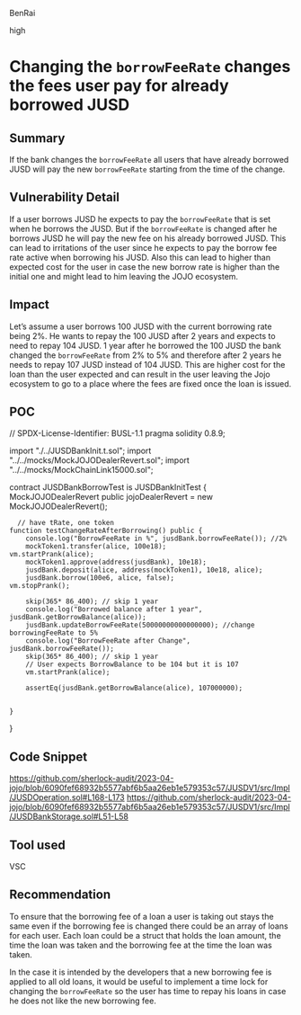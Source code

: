 BenRai

high

# Changing the `borrowFeeRate` changes the fees user pay for already borrowed JUSD

## Summary
If the bank changes the `borrowFeeRate` all users that have already borrowed JUSD will pay the new `borrowFeeRate` starting from the time of the change. 

## Vulnerability Detail

If a user borrows JUSD he expects to pay the `borrowFeeRate` that is set when he borrows the JUSD. But if the `borrowFeeRate` is changed after he borrows JUSD he will pay the new fee on his already borrowed JUSD.
This can lead to irritations of the user since he expects to pay the borrow fee rate active when borrowing his JUSD. Also this can lead to higher than expected cost for the user in case the new borrow rate is higher than the initial one and might lead to him leaving the JOJO ecosystem. 



## Impact

Let’s assume a user borrows 100 JUSD with the current borrowing rate being 2%. He wants to repay the 100 JUSD after 2 years and expects to need to repay 104 JUSD. 
1 year after he borrowed the 100 JUSD the bank changed the `borrowFeeRate` from 2% to 5% and therefore after 2 years he needs to repay 107 JUSD instead of 104 JUSD. This are higher cost for the loan than the user expected and can result in the user leaving the Jojo ecosystem to go to a place where the fees are fixed once the loan is issued.

## POC

// SPDX-License-Identifier: BUSL-1.1
pragma solidity 0.8.9;

import "./../JUSDBankInit.t.sol";
import "../../mocks/MockJOJODealerRevert.sol";
import "../../mocks/MockChainLink15000.sol";

contract JUSDBankBorrowTest is JUSDBankInitTest {
    MockJOJODealerRevert public jojoDealerRevert = new MockJOJODealerRevert();

      // have tRate, one token
    function testChangeRateAfterBorrowing() public {
        console.log("BorrowFeeRate in %", jusdBank.borrowFeeRate()); //2%
        mockToken1.transfer(alice, 100e18);
    vm.startPrank(alice);
        mockToken1.approve(address(jusdBank), 10e18);
        jusdBank.deposit(alice, address(mockToken1), 10e18, alice);
        jusdBank.borrow(100e6, alice, false);
    vm.stopPrank();

        skip(365* 86_400); // skip 1 year
        console.log("Borrowed balance after 1 year", jusdBank.getBorrowBalance(alice)); 
        jusdBank.updateBorrowFeeRate(50000000000000000); //change borrowingFeeRate to 5%
        console.log("BorrowFeeRate after Change", jusdBank.borrowFeeRate());
        skip(365* 86_400); // skip 1 year
        // User expects BorrowBalance to be 104 but it is 107
        vm.startPrank(alice);
        
        assertEq(jusdBank.getBorrowBalance(alice), 107000000);
        

    }

}


## Code Snippet
https://github.com/sherlock-audit/2023-04-jojo/blob/6090fef68932b5577abf6b5aa26eb1e579353c57/JUSDV1/src/Impl/JUSDOperation.sol#L168-L173
https://github.com/sherlock-audit/2023-04-jojo/blob/6090fef68932b5577abf6b5aa26eb1e579353c57/JUSDV1/src/Impl/JUSDBankStorage.sol#L51-L58


## Tool used

VSC

## Recommendation

To ensure that the borrowing fee of a loan a user is taking out stays the same even if the borrowing fee is changed there could be an array of loans for each user. Each loan could be a struct that holds the loan amount, the time the loan was taken and the borrowing fee at the time the loan was taken.

In the case it is intended by the developers that a new borrowing fee is applied to all old loans, it would be useful to implement a time lock for changing the `borrowFeeRate` so the user has time to repay his loans in case he does not like the new borrowing fee.
